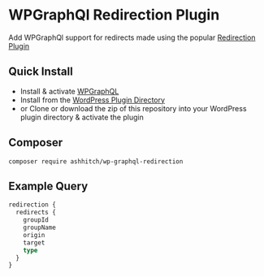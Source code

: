 # WPGraphQl Redirection Plugin

Add WPGraphQl support for redirects made using the popular [Redirection Plugin](https://wordpress.org/plugins/redirection/)

## Quick Install

-   Install & activate [WPGraphQL](https://www.wpgraphql.com/)
-   Install from the [WordPress Plugin Directory](https://wordpress.org/plugins/add-wpgraphql-redirection/)
-   or Clone or download the zip of this repository into your WordPress plugin directory & activate the  plugin


## Composer

```
composer require ashhitch/wp-graphql-redirection
```


## Example Query

```graphql
redirection {
  redirects {
    groupId
    groupName
    origin
    target
    type
  }
}
```
